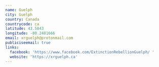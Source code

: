 ```yaml
---
name: Guelph
city: Guelph
country: Canada
countrycode: ca
latitude: 43.5843
longitude: -80.2481666
email: xrguelph@protonmail.com
publiciseemail: true
links:
  facebook: 'https://www.facebook.com/ExtinctionRebellionGuelph/ '
  website: 'https://xrguelph.ca'
---
```


